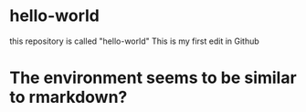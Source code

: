 # hello-world
this repository is called "hello-world"
This is my first edit in Github
# The environment seems to be similar to rmarkdown?
